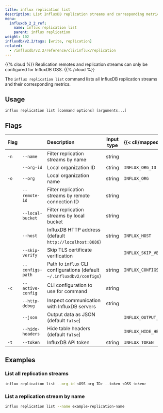 ```yaml
---
title: influx replication list
description: List InfluxDB replication streams and corresponding metrics.
menu:
  influxdb_2_2_ref:
    name: influx replication list
    parent: influx replication
weight: 102
influxdb/v2.2/tags: [write, replication]
related:
  - /influxdb/v2.2/reference/cli/influx/replication
---
```


{{% cloud %}}
Replication remotes and replication streams can only be configured for InfluxDB OSS.
{{% /cloud %}}


The `influx replication list` command lists all InfluxDB replication streams and their corresponding metrics.

## Usage
```
influx replication list [command options] [arguments...]
```

## Flags
| Flag |                   | Description                                                           | Input type | {{< cli/mapped >}}    |
| :--- | :---------------- | :-------------------------------------------------------------------- | :--------: | :-------------------- |
| `-n` | `--name`          | Filter replication streams by name                                    |   string   |                       |
|      | `--org-id`        | Local organization ID                                                 |   string   | `INFLUX_ORG_ID`       |
| `-o` | `--org`           | Local organization name                                               |   string   | `INFLUX_ORG`          |
|      | `--remote-id`     | Filter replication streams by remote connection ID                    |   string   |                       |
|      | `--local-bucket`  | Filter replication streams by local bucket                            |   string   |                       |
|      | `--host`          | InfluxDB HTTP address (default `http://localhost:8086`)               |   string   | `INFLUX_HOST`         |
|      | `--skip-verify`   | Skip TLS certificate verification                                     |            | `INFLUX_SKIP_VERIFY`  |
|      | `--configs-path`  | Path to `influx` CLI configurations (default `~/.influxdbv2/configs`) |   string   | `INFLUX_CONFIGS_PATH` |
| `-c` | `--active-config` | CLI configuration to use for command                                  |   string   |                       |
|      | `--http-debug`    | Inspect communication with InfluxDB servers                           |   string   |                       |
|      | `--json`          | Output data as JSON (default `false`)                                 |            | `INFLUX_OUTPUT_JSON`  |
|      | `--hide-headers`  | Hide table headers (default `false`)                                  |            | `INFLUX_HIDE_HEADERS` |
| `-t` | `--token`         | InfluxDB API token                                                    |   string   | `INFLUX_TOKEN`        |

## Examples

### List all replication streams

```sh
influx replication list --org-id <OSS org ID> --token <OSS token>
```

### List a replication stream by name

```sh
influx replication list --name example-replication-name
```
